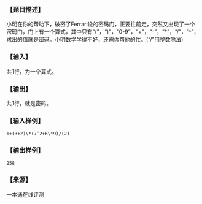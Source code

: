 ### 【题目描述】

小明在你的帮助下，破密了Ferrari设的密码门，正要往前走，突然又出现了一个密码门，门上有一个算式，其中只有“(”，“)”，“0-9”，“+”，“-”，“\*”，“/”，“^”，求出的值就是密码。小明数学学得不好，还需你帮他的忙。(“/”用整数除法)

### 【输入】

共1行，为一个算式。

### 【输出】

共1行，就是密码。

### 【输入样例】

```
1+(3+2)\*(7^2+6\*9)/(2)
```

### 【输出样例】

```
258
```


 ### 【来源】

 一本通在线评测 